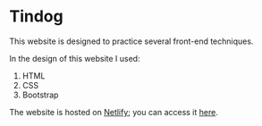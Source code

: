 # Tindog

This website is designed to practice several front-end techniques.

In the design of this website I used:
  1. HTML
  2. CSS
  3. Bootstrap

The website is hosted on [Netlify](https://www.netlify.com/); you can access it [here](https://scintillating-queijadas-74b2ca.netlify.app/).